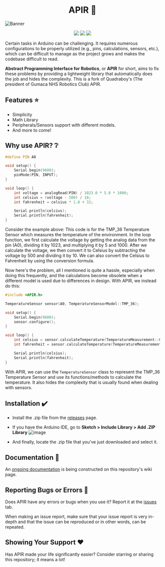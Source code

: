 <h1 align="center">APIR 📘</h1>

![Banner](https://user-images.githubusercontent.com/79918051/236221117-d6bc9b7e-42a3-44cb-b58d-9386f9ea6426.png)

</p>
<p align="center">
    <a href="https://img.shields.io/github/downloads/GNHS-Robotics-Club/APIR/total" alt="Downloads">
        <img src="https://img.shields.io/github/downloads/GNHS-Robotics-Club/APIR/total" /></a>
    <a href="https://img.shields.io/github/issues/GNHS-Robotics-Club/APIR" alt="Issues">
        <img src="https://img.shields.io/github/issues/GNHS-Robotics-Club/APIR" /></a>
    <a href="https://img.shields.io/github/last-commit/GNHS-Robotics-Club/APIR" alt="Commits">
        <img src="https://img.shields.io/github/last-commit/GNHS-Robotics-Club/APIR" /></a>
</p>

Certain tasks in Arduino can be challenging. It requires numerous configurations to be properly utilized (e.g., pins, calculations, sensors, etc.), which can be difficult to manage as the project grows and makes the codebase difficult to read. 

**Abstract Programming Interface for Robotics**, or **APIR** for short, aims to fix these problems by providing a lightweight library that automatically does the job and hides the complexity. This is a fork of Quadraboy's (The president of Gumaca NHS Robotics Club) APIR.

## Features ⭐
- Simplicity
- Math Library
- Peripherals/Sensors support with different models.
- And more to come!

## Why use APIR? ❔

```cpp
#define PIN A0

void setup() {
    Serial.begin(9600);
    pinMode(PIN, INPUT);
}

void loop() {
    int voltage = analogRead(PIN) / 1023.0 * 5.0 * 1000;
    int celsius = (voltage - 500) / 10;
    int fahrenheit = celsius * 1.8 + 32;

    Serial.println(celcius);
    Serial.println(fahrenheit);
}
```

Consider the example above: This code is for the TMP_36 Temperature Sensor which measures the temperature of the environment. In the loop function, we first calculate the voltage by getting the analog data from the pin (A0), dividing it by 1023, and multiplying it by 5 and 1000. After we calculate the voltage, we then convert it to Celsius by subtracting the voltage by 500 and dividing it by 10. We can also convert the Celsius to Fahrenheit by using the conversion formula.

Now here's the problem, all I mentioned is quite a hassle, especially when doing this frequently, and the calculations become obsolete when a different model is used due to differences in design. With APIR, we instead do this:

```cpp
#include <APIR.h>

TemperatureSensor sensor(A0, TemperatureSensorModel::TMP_36);

void setup() {
    Serial.begin(9600);
    sensor.configure();
}

void loop() {
    int celsius = sensor.calculateTemperature(TemperatureMeasurement::CELSIUS);
    int fahrenheit = sensor.calculateTemperature(TemperatureMeasurement::FAHRENHEIT);

    Serial.println(celsius);
    Serial.println(fahrenheit);
}
```
With APIR, we can use the ```TemperatureSensor``` class to represent the TMP_36 Temperature Sensor and use its functions/methods to calculate the temperature. It also hides the complexity that is usually found when dealing with sensors.

## Installation ✔️
- Install the .zip file from the [releases](https://github.com/GNHS-Robotics-Club/APIR/releases) page.

- If you have the Arduino IDE, go to **Sketch > Include Library > Add .ZIP Library**
![image](https://user-images.githubusercontent.com/79918051/235280104-cad9c829-4d14-4910-9f49-2e85e458fb63.png)

- And finally, locate the .zip file that you've just downloaded and select it.

## Documentation 📘

An [ongoing documentation](https://github.com/GNHS-Robotics-Club/APIR/wiki) is being constructed on this repository's wiki page.

## Reporting Bugs or Errors 🐛
Does APIR have any errors or bugs when you use it? Report it at the [issues](https://github.com/GNHS-Robotics-Club/APIR/issues) tab.

When making an issue report, make sure that your issue report is very in-depth and that the issue can be reproduced or in other words, can be repeated.

## Showing Your Support ❤️
Has APIR made your life significantly easier? Consider starring or sharing this repository; it means a lot!
